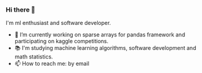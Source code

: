 ### Hi there 👋

I'm ml enthusiast and software developer.

- :construction_worker: I’m currently working on sparse arrays for pandas framework and participating on kaggle competitions.
- :books: I'm studying machine learning algorithms, software development and math statistics.
- 📫 How to reach me: by email
